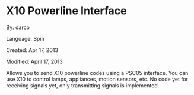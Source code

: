 # X10 Powerline Interface

By: darco

Language: Spin

Created: Apr 17, 2013

Modified: April 17, 2013

Allows you to send X10 powerline codes using a PSC05 interface. You can use X10 to control lamps, appliances, motion sensors, etc. No code yet for receiving signals yet, only transmitting signals is implemented.
